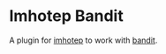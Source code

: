 # Imhotep Bandit

A plugin for [imhotep](https://github.com/justinabrahms/imhotep) to
work with [bandit](https://github.com/openstack/bandit).
